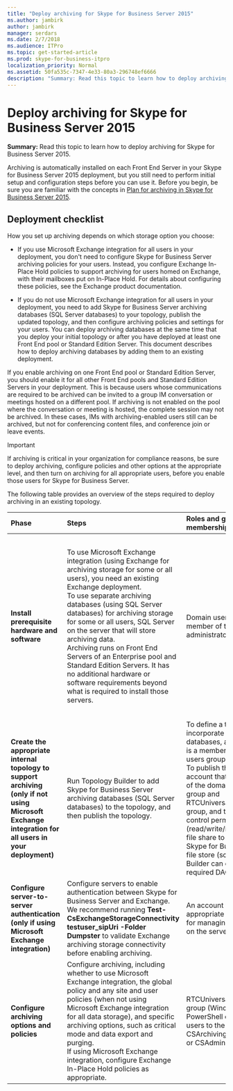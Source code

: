 ```yaml
---
title: "Deploy archiving for Skype for Business Server 2015"
ms.author: jambirk
author: jambirk
manager: serdars
ms.date: 2/7/2018
ms.audience: ITPro
ms.topic: get-started-article
ms.prod: skype-for-business-itpro
localization_priority: Normal
ms.assetid: 50fa535c-7347-4e33-80a3-296748ef6666
description: "Summary: Read this topic to learn how to deploy archiving for Skype for Business Server 2015."
---
```


# Deploy archiving for Skype for Business Server 2015
 
**Summary:** Read this topic to learn how to deploy archiving for Skype for Business Server 2015.
  
Archiving is automatically installed on each Front End Server in your Skype for Business Server 2015 deployment, but you still need to perform initial setup and configuration steps before you can use it. Before you begin, be sure you are familiar with the concepts in [Plan for archiving in Skype for Business Server 2015](../../plan-your-deployment/archiving/archiving.md).
  
## Deployment checklist

How you set up archiving depends on which storage option you choose: 
  
- If you use Microsoft Exchange integration for all users in your deployment, you don't need to configure Skype for Business Server archiving policies for your users. Instead, you configure Exchange In-Place Hold policies to support archiving for users homed on Exchange, with their mailboxes put on In-Place Hold. For details about configuring these policies, see the Exchange product documentation.
    
- If you do not use Microsoft Exchange integration for all users in your deployment, you need to add Skype for Business Server archiving databases (SQL Server databases) to your topology, publish the updated topology, and then configure archiving policies and settings for your users. You can deploy archiving databases at the same time that you deploy your initial topology or after you have deployed at least one Front End pool or Standard Edition Server. This document describes how to deploy archiving databases by adding them to an existing deployment.
    
If you enable archiving on one Front End pool or Standard Edition Server, you should enable it for all other Front End pools and Standard Edition Servers in your deployment. This is because users whose communications are required to be archived can be invited to a group IM conversation or meetings hosted on a different pool. If archiving is not enabled on the pool where the conversation or meeting is hosted, the complete session may not be archived. In these cases, IMs with archiving-enabled users still can be archived, but not for conferencing content files, and conference join or leave events.
  
> [!IMPORTANT]
> If archiving is critical in your organization for compliance reasons, be sure to deploy archiving, configure policies and other options at the appropriate level, and then turn on archiving for all appropriate users, before you enable those users for Skype for Business Server. 
  
The following table provides an overview of the steps required to deploy archiving in an existing topology.
  
|**Phase**|**Steps**|**Roles and group memberships**|**Documentation**|
|:-----|:-----|:-----|:-----|
|**Install prerequisite hardware and software** <br/> |To use Microsoft Exchange integration (using Exchange for archiving storage for some or all users), you need an existing Exchange deployment.  <br/> To use separate archiving databases (using SQL Server databases) for archiving storage for some or all users, SQL Server on the server that will store archiving data.  <br/> Archiving runs on Front End Servers of an Enterprise pool and Standard Edition Servers. It has no additional hardware or software requirements beyond what is required to install those servers.  <br/> |Domain user who is a member of the local administrators group.  <br/> |[Server requirements for Skype for Business Server 2015](../../plan-your-deployment/requirements-for-your-environment/server-requirements.md) <br/> [Environmental requirements for Skype for Business Server 2015](../../plan-your-deployment/requirements-for-your-environment/environmental-requirements.md) <br/> [Hardware and software requirements for archiving in Skype for Business Server 2015](../../plan-your-deployment/archiving/hardware-and-software-requirements-1.md) <br/> [Plan to integrate Skype for Business and Exchange](../../plan-your-deployment/integrate-with-exchange/integrate-with-exchange.md) <br/> |
|**Create the appropriate internal topology to support archiving (only if not using Microsoft Exchange integration for all users in your deployment)** <br/> |Run Topology Builder to add Skype for Business Server archiving databases (SQL Server databases) to the topology, and then publish the topology.  <br/> |To define a topology to incorporate archiving databases, an account that is a member of the local users group.  <br/> To publish the topology, an account that is a member of the domain admins group and RTCUniversalServerAdmins group, and that has full control permissions (read/write/modify) on the file share to be used for the Skype for Business Server file store (so that Topology Builder can configure the required DACLs).  <br/> |[Add archiving databases to an existing deployment in Skype for Business Server 2015](add-archiving-databases.md) <br/> |
|**Configure server-to-server authentication (only if using Microsoft Exchange integration)** <br/> |Configure servers to enable authentication between Skype for Business Server and Exchange. We recommend running **Test-CsExchangeStorageConnectivity testuser_sipUri -Folder Dumpster** to validate Exchange archiving storage connectivity before enabling archiving. <br/> |An account with the appropriate permissions for managing certificates on the servers.  <br/> |Manage server-to-server authentication  <br/> |
|**Configure archiving options and policies** <br/> |Configure archiving, including whether to use Microsoft Exchange integration, the global policy and any site and user policies (when not using Microsoft Exchange integration for all data storage), and specific archiving options, such as critical mode and data export and purging.  <br/> If using Microsoft Exchange integration, configure Exchange In-Place Hold policies as appropriate.  <br/> |RTCUniversalServerAdmins group (Windows PowerShell only) or assign users to the CSArchivingAdministrator or CSAdministrator role.  <br/> |[Configure archiving options for Skype for Business Server 2015](configure-archiving-options.md) <br/> Exchange product documentation (if using Microsoft Exchange integration).  <br/> |
   

